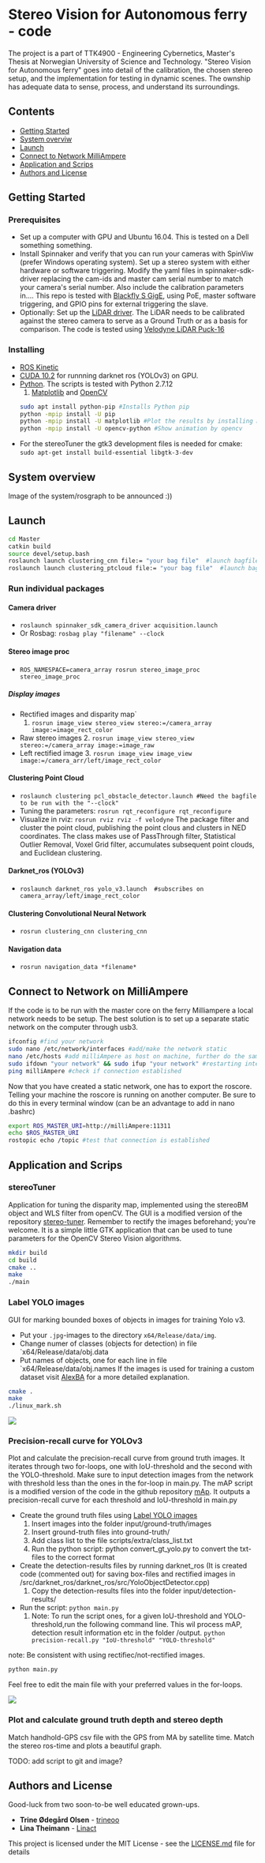 # Stereo Vision for Autonomous ferry - code
The project is a part of TTK4900 - Engineering Cybernetics, Master's Thesis at Norwegian University of Science and Technology. "Stereo Vision for Autonomous ferry" goes into detail of the calibration, the chosen stereo setup, and the implementation for testing in dynamic scenes. The ownship has adequate data to sense, process, and understand its surroundings.

## Contents
* [Getting Started](#getting-started)
* [System overviw](#system-overview)
* [Launch](#launch)
* [Connect to Network MilliAmpere](#connect-to-network-on-milliampere)
* [Application and Scrips](application-and-scrips)
* [Authors and License](#authors-and-license)


## Getting Started


### Prerequisites
 * Set up a computer with GPU and Ubuntu 16.04. This is tested on a Dell something something.
 * Install Spinnaker and verify that you can run your cameras with SpinViw (prefer Windows operating system). Set up a stereo system with either hardware or software triggering. Modify the yaml files in spinnaker-sdk-driver replacing the cam-ids and master cam serial number to match your camera's serial number. Also include the calibration parameters in.... This repo is tested with [Blackfly S GigE](https://www.flir.com/products/blackfly-s-gige/?model=BFS-PGE-50S5C-C), using PoE, master software triggering, and GPIO pins for external triggering the slave. 
 * Optionally: Set up the  [LiDAR driver](http://wiki.ros.org/velodyne/Tutorials/Getting%20Started%20with%20the%20Velodyne%20VLP16). The LiDAR needs to be calibrated against the stereo camera to serve as a Ground Truth or as a basis for comparison. The code is tested using [Velodyne LiDAR Puck-16](http://www.isaza.co/VELODYNE/63-9243%20Rev%20B%20User%20Manual%20and%20Programming%20Guide,VLP-16.pdf)

### Installing
* [ROS Kinetic](http://wiki.ros.org/kinetic/Installation/Ubuntu)
* [CUDA 10.2](https://developer.nvidia.com/cuda-downloads) for runnning darknet ros (YOLOv3) on GPU.
* [Python](https://www.python.org/downloads/). The scripts is tested with Python 2.7.12 
  1. [Matplotlib](https://matplotlib.org/users/installing.html) and [OpenCV](https://opencv.org/)
    ```bash
    sudo apt install python-pip #Installs Python pip
    python -mpip install -U pip  
    python -mpip install -U matplotlib #Plot the results by installing Matplotlib
    python -mpip install -U opencv-python #Show animation by opencv
    ```
 * For the stereoTuner the gtk3 development files is needed for cmake: 
   `sudo apt-get install build-essential libgtk-3-dev`

## System overview
Image of the system/rosgraph to be announced :))


## Launch 
  ```bash
  cd Master
  catkin build
  source devel/setup.bash
  roslaunch launch clustering_cnn file:= "your bag file"  #launch bagfile, stereo_image_proc, yolo and clustering_cnn
  roslaunch launch clustering_ptcloud file:= "your bag file"  #launch bagfile, stereo_image_proc, clustering_ptcloud
  ```

### Run individual packages

#### Camera driver
* `roslaunch spinnaker_sdk_camera_driver acquisition.launch`
* Or Rosbag: `rosbag play "filename" --clock`
#### Stereo image proc
* `ROS_NAMESPACE=camera_array rosrun stereo_image_proc stereo_image_proc`
##### Display images
* Rectified images and disparity map`
    1. `rosrun image_view stereo_view stereo:=/camera_array image:=image_rect_color`
* Raw stereo images
    2. `rosrun image_view stereo_view stereo:=/camera_array image:=image_raw`
* Left rectified image
    3. `rosrun image_view image_view image:=/camera_arr/left/image_rect_color`

#### Clustering Point Cloud
* `roslaunch clustering pcl_obstacle_detector.launch #Need the bagfile to be run with the "--clock"`
* Tuning the parameters: `rosrun rqt_reconfigure rqt_reconfigure`
* Visualize in rviz: `rosrun rviz rviz -f velodyne`
The package filter and cluster the point cloud, publishing the point clous and clusters in NED coordinates. 
The class makes use of PassThrough filter, Statistical Outlier Removal, Voxel Grid filter, accumulates subsequent point clouds, and Euclidean clustering.

#### Darknet_ros (YOLOv3)
* `roslaunch darknet_ros yolo_v3.launch  #subscribes on camera_array/left/image_rect_color`
#### Clustering Convolutional Neural Network
* `rosrun clustering_cnn clustering_cnn`
#### Navigation data
* `rosrun navigation_data *filename*`

## Connect to Network on MilliAmpere
If the code is to be run with the master core on the ferry Milliampere a local network needs to be setup. The best solution is to set up a separate static network on the computer through usb3. 

  ```bash
  ifconfig #find your network
  sudo nano /etc/network/interfaces #add/make the network static
  nano /etc/hosts #add milliAmpere as host on machine, further do the same at milliAmpere
  sudo ifdown "your network" && sudo ifup "your network" #restarting interface
  ping milliAmpere #check if connection established 
  ```
Now that you have created a static network, one has to export the roscore. Telling your machine the roscore is running on another computer. Be sure to do this in every terminal window (can be an advantage to add in nano .bashrc) 
  ```bash
  export ROS_MASTER_URI=http://milliAmpere:11311
  echo $ROS_MASTER_URI
  rostopic echo /topic #test that connection is established
  ```
## Application and Scrips
### stereoTuner
Application for tuning the disparity map, implemented using the stereoBM object and WLS filter from openCV. The GUI is a modified version of the repository [stereo-tuner](https://github.com/guimeira/stereo-tuner). Remember to rectify the images beforehand; you're welcome. 
It is a simple little GTK application that can be used to tune parameters for the OpenCV Stereo Vision algorithms.
  ```bash
  mkdir build
  cd build
  cmake ..
  make
  ./main
  ```

### Label YOLO images
GUI for marking bounded boxes of objects in images for training Yolo v3. 

* Put your `.jpg`-images to the directory `x64/Release/data/img`. 
* Change numer of classes (objects for detection) in file `x64/Release/data/obj.data
* Put names of objects, one for each line in file `x64/Release/data/obj.names
If the images is used for training a custom dataset visit [AlexBA](https://github.com/AlexeyAB/Yolo_mark) for a more detailed explanation.  
```bash
cmake .
make
./linux_mark.sh
```

<img src="/applications_scripts/stereoTuner/illustration.png"/>

### Precision-recall curve for YOLOv3
Plot and calculate the precision-recall curve from ground truth images. It iterates through two for-loops, one with IoU-threshold and the second with the YOLO-threshold. Make sure to input detection images from the network with threshold less than the ones in the for-loop in main.py. The mAP script is a modified version of the code in the github repository [mAp](https://github.com/Cartucho/mAP). It outputs a precision-recall curve for each threshold and IoU-threshold in main.py

* Create the ground truth files using [Label YOLO images](#Label-YOLO-images)
  1. Insert images into the folder input/ground-truth/images 
  2. Insert ground-truth files into ground-truth/
  3. Add class list to the file scripts/extra/class_list.txt
  4. Run the python script: python convert_gt_yolo.py to convert the txt-files to the correct format
* Create the detection-results files by running darknet_ros (It is created code (commented out) for saving box-files and rectified images in /src/darknet_ros/darknet_ros/src/YoloObjectDetector.cpp)
  1. Copy the detection-results files into the folder input/detection-results/
* Run the script: 
     `python main.py`
  1. Note: To run the script ones, for a given IoU-threshold and YOLO-threshold,run the following command line. This wil process mAP, detection result information etc in the folder /output. 
      `python precision-recall.py "IoU-threshold" "YOLO-threshold"`

note: Be consistent with using rectifiec/not-rectified images. 
  ```bash
  python main.py
  ```
Feel free to edit the main file with your preferred values in the for-loops. 

<img src="/applications_scripts/precision-recall/scripts/extra/thresChange0.1.png"/>

### Plot and calculate ground truth depth and stereo depth
Match handhold-GPS csv file with the GPS from MA by satellite time. Match the stereo ros-time and plots a beautiful graph. 

TODO: add script to git and image? 


## Authors and License
Good-luck from two soon-to-be well educated grown-ups.
* **Trine Ødegård Olsen** - [trineoo](https://github.com/trineoo)
* **Lina Theimann** - [Linact](https://github.com/linact)

This project is licensed under the MIT License - see the [LICENSE.md](LICENSE.md) file for details



